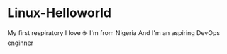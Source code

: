 # Linux-Helloworld
My first respiratory
I love :coffee:
I'm from Nigeria
And I'm an aspiring DevOps enginner

